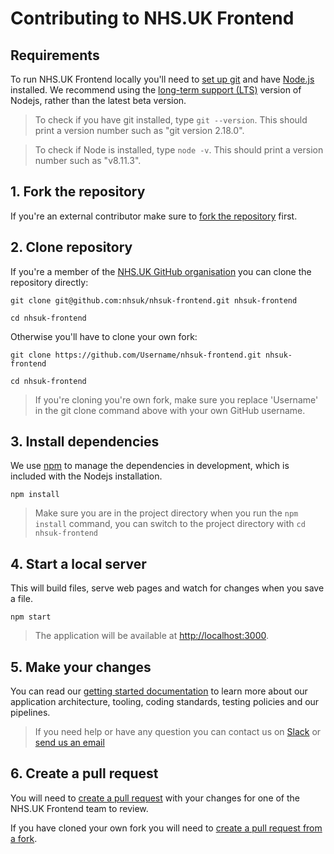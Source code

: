 # Contributing to NHS.UK Frontend

## Requirements

To run NHS.UK Frontend locally you'll need to [set up git](https://help.github.com/articles/set-up-git/) and have [Node.js](https://nodejs.org/en/) installed.
We recommend using the [long-term support (LTS)](https://nodejs.org/en/download/) version of Nodejs, rather than the latest beta version.

> To check if you have git installed, type `git --version`. This should print a version number such as "git version 2.18.0".

> To check if Node is installed, type `node -v`. This should print a version number such as "v8.11.3".

## 1. Fork the repository

If you're an external contributor make sure to [fork the repository](https://help.github.com/articles/fork-a-repo/) first.

## 2. Clone repository

If you're a member of the [NHS.UK GitHub organisation](https://github.com/nhsuk/) you can clone the repository directly:

```
git clone git@github.com:nhsuk/nhsuk-frontend.git nhsuk-frontend

cd nhsuk-frontend
```

Otherwise you'll have to clone your own fork:

```
git clone https://github.com/Username/nhsuk-frontend.git nhsuk-frontend

cd nhsuk-frontend
```

> If you're cloning you're own fork, make sure you replace 'Username' in the git clone command above with your own GitHub username.

## 3. Install dependencies

We use [npm](https://docs.npmjs.com/getting-started/what-is-npm) to manage the dependencies in development, which is included with the Nodejs installation.

```
npm install
```

> Make sure you are in the project directory when you run the `npm install` command, you can switch to the project directory with `cd nhsuk-frontend`


## 4. Start a local server

This will build files, serve web pages and watch for changes when you save a file.

```
npm start
```

> The application will be available at [http://localhost:3000](http://localhost:3000).

## 5. Make your changes

You can read our [getting started documentation](/docs/contributing/getting-started.md) to learn more about our application architecture, tooling, coding standards, testing policies and our pipelines.

> If you need help or have any question you can contact us on [Slack](https://nhsuk.slack.com/messages/CCPLQ9YAJ) or [send us an email](mailto:nhsdigital.NHSUK-Frontend@nhs.net)

## 6. Create a pull request

You will need to [create a pull request](https://help.github.com/articles/creating-a-pull-request/) with your changes for one of the NHS.UK Frontend team to review.

If you have cloned your own fork you will need to [create a pull request from a fork](https://help.github.com/articles/creating-a-pull-request-from-a-fork/).
